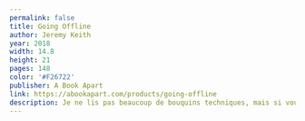 ```yaml
---
permalink: false
title: Going Offline
author: Jeremy Keith
year: 2018
width: 14.8
height: 21
pages: 148
color: '#F26722'
publisher: A Book Apart
link: https://abookapart.com/products/going-offline
description: Je ne lis pas beaucoup de bouquins techniques, mais si vous travaillez dans le web, je vous recommande fortement celui-ci. L'auteur, ardent défenseur de l'amélioration progressive, élargit notre vision du web qui, paradoxalement, se pense aussi hors connexion. Un ouvrage pragmatique teinté d'une douce odeur de <i>low-tech</i>.
---
```

